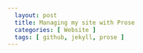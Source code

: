 ```yaml
---
  layout: post
  title: Managing my site with Prose
  categories: [ Website ]
  tags: [ github, jekyll, prose ]
---
```

